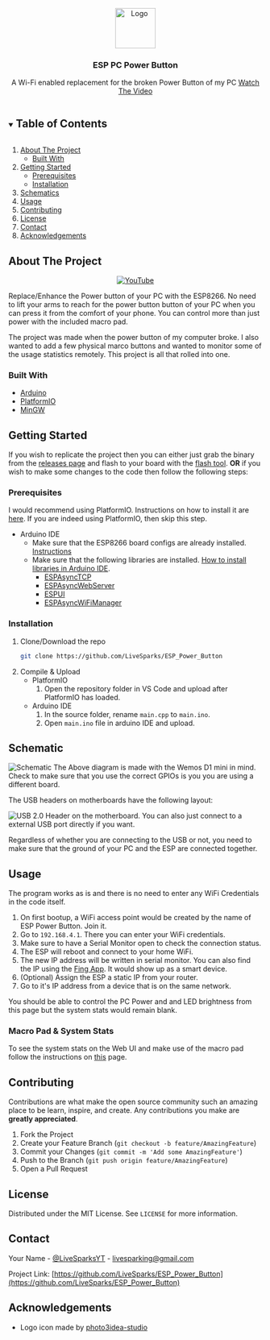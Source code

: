 <!-- PROJECT LOGO -->
<p align="center">
  <a href="https://github.com/LiveSparks/ESP_Power_Button">
    <img src="https://i.imgur.com/VdzvRhn.png" alt="Logo" width="80" height="80">
  </a>

  <h3 align="center">ESP PC Power Button</h3>

  <p align="center">
    A Wi-Fi enabled replacement for the broken Power Button of my PC
    <a href="https://github.com/LiveSparks/ESP_Power_Button">Watch The Video</a>
  </p>
</p>

<!-- TABLE OF CONTENTS -->
<details open="open">
  <summary><h2 style="display: inline-block">Table of Contents</h2></summary>
  <ol>
    <li>
      <a href="#about-the-project">About The Project</a>
      <ul>
        <li><a href="#built-with">Built With</a></li>
      </ul>
    </li>
    <li>
      <a href="#getting-started">Getting Started</a>
      <ul>
        <li><a href="#prerequisites">Prerequisites</a></li>
        <li><a href="#installation">Installation</a></li>
      </ul>
    </li>
    <li> <a href="#schematics">Schematics</a></li>
    <li><a href="#usage">Usage</a></li>
    <li><a href="#contributing">Contributing</a></li>
    <li><a href="#license">License</a></li>
    <li><a href="#contact">Contact</a></li>
    <li><a href="#acknowledgements">Acknowledgements</a></li>
  </ol>
</details>



<!-- ABOUT THE PROJECT -->
## About The Project
<div align="center">
  <a href="https://www.youtube.com/watch?v=C6GKLckhQSw"><img src="https://img.youtube.com/vi/C6GKLckhQSw/0.jpg" alt="YouTube"></a>
</div>

Replace/Enhance the Power button of your PC with the ESP8266. No need to lift your arms to reach for the power button button of your PC when you can press it from the comfort of your phone. You can control more than just power with the included macro pad.

The project was made when the power button of my computer broke. I also wanted to add a few physical marco buttons and wanted to monitor some of the usage statistics remotely. This project is all that rolled into one.


### Built With
* [Arduino](https://www.arduino.cc/)
* [PlatformIO](https://platformio.org/)
* [MinGW](http://mingw-w64.org/)



<!-- GETTING STARTED -->
## Getting Started

If you wish to replicate the project then you can either just grab the binary from the [releases page]() and flash to your board with the [flash tool](https://www.espressif.com/en/support/download/other-tools).
**OR**
if you wish to make some changes to the code then follow the following steps:

### Prerequisites

I would recommend using PlatformIO. Instructions on how to install it are [here](https://platformio.org/platformio-ide). If you are indeed using PlatformIO, then skip this step.
* Arduino IDE
	* Make sure that the ESP8266 board configs are already installed. [Instructions](https://github.com/esp8266/Arduino#installing-with-boards-manager)
	* Make sure that the following libraries are installed. [How to install libraries in Arduino IDE](https://www.arduino.cc/en/guide/libraries).
		* [ESPAsyncTCP](https://github.com/me-no-dev/ESPAsyncTCP)
		* [ESPAsyncWebServer](https://github.com/me-no-dev/ESPAsyncWebServer)
		* [ESPUI](https://github.com/s00500/ESPUI#manual-install-arduino-ide)
		* [ESPAsyncWiFiManager](https://github.com/alanswx/ESPAsyncWiFiManager#quick-start)

### Installation

1. Clone/Download the repo
   ```sh
   git clone https://github.com/LiveSparks/ESP_Power_Button
   ```
2. Compile & Upload
	* PlatformIO
		1. Open the repository folder in VS Code and upload after PlatformIO has loaded.
	* Arduino IDE
		1. In the source folder, rename `main.cpp` to `main.ino`.
		2. Open `main.ino` file in arduino IDE and upload.


## Schematic
![Schematic](https://i.imgur.com/PU3bBpa.png)
The Above diagram is made with the Wemos D1 mini in mind. Check to make sure that you use the correct GPIOs is you you are using a different board.

The USB headers on motherboards have the following layout:

![USB 2.0 Header on the motherboard.](https://i.imgur.com/NKY97qF.jpg)
You can also just connect to a external USB port directly if you want.

Regardless of whether you are connecting to the USB or not, you need to make sure that the ground of your PC and the ESP are connected together.
<!-- USAGE EXAMPLES -->
## Usage

The program works as is and there is no need to enter any WiFi Credentials in the code itself. 
1. On first bootup, a WiFi access point would be created by the name of ESP Power Button. Join it. 
2. Go to `192.168.4.1`. There you can enter your WiFi credentials.
3. Make sure to have a Serial Monitor open to check the connection status.
4. The ESP will reboot and connect to your home WiFi.
5. The new IP address will be written in serial monitor. You can also find the IP using the [Fing App](https://www.fing.com/products/fing-app). It would show up as a smart device.
6. (Optional) Assign the ESP a static IP from your router.
7. Go to it's IP address from a device that is on the same network.

You should be able to control the PC Power and and LED brightness from this page but the system stats would remain blank. 

### Macro Pad & System Stats
To see the system stats on the Web UI and make use of the macro pad follow the instructions on [this]() page.


<!-- CONTRIBUTING -->
## Contributing

Contributions are what make the open source community such an amazing place to be learn, inspire, and create. Any contributions you make are **greatly appreciated**.

1. Fork the Project
2. Create your Feature Branch (`git checkout -b feature/AmazingFeature`)
3. Commit your Changes (`git commit -m 'Add some AmazingFeature'`)
4. Push to the Branch (`git push origin feature/AmazingFeature`)
5. Open a Pull Request



<!-- LICENSE -->
## License

Distributed under the MIT License. See `LICENSE` for more information.



<!-- CONTACT -->
## Contact

Your Name - [@LiveSparksYT](https://twitter.com/LiveSparksYT) - livesparking@gmail.com

Project Link: [https://github.com/LiveSparks/ESP_Power_Button](https://github.com/LiveSparks/ESP_Power_Button)

<!-- ACKNOWLEDGEMENTS -->
## Acknowledgements

* Logo icon made by [photo3idea-studio](https://www.flaticon.com/authors/photo3idea-studio)